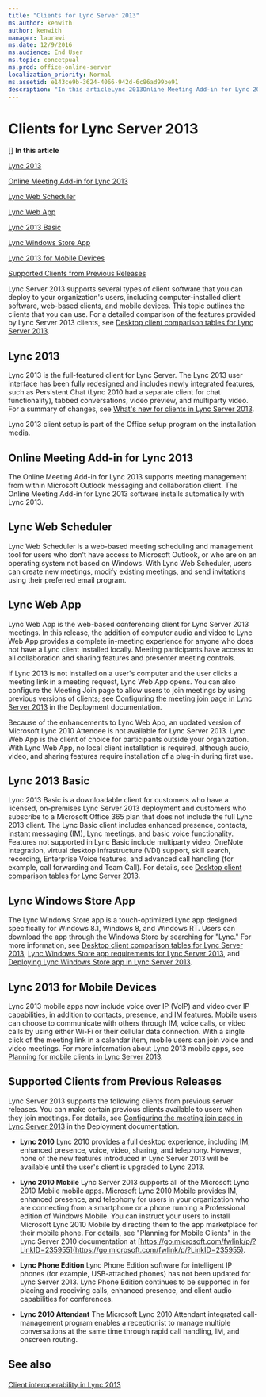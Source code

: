 ```yaml
---
title: "Clients for Lync Server 2013"
ms.author: kenwith
author: kenwith
manager: laurawi
ms.date: 12/9/2016
ms.audience: End User
ms.topic: concetpual
ms.prod: office-online-server
localization_priority: Normal
ms.assetid: e143ce9b-3624-4066-942d-6c86ad99be91
description: "In this articleLync 2013Online Meeting Add-in for Lync 2013Lync Web SchedulerLync Web AppLync 2013 BasicLync Windows Store AppLync 2013 for Mobile DevicesSupported Clients from Previous Releases"
---
```


# Clients for Lync Server 2013
[]
 **In this article**
  
[Lync 2013](#sectionSection0)
  
[Online Meeting Add-in for Lync 2013](#sectionSection1)
  
[Lync Web Scheduler](#sectionSection2)
  
[Lync Web App](#sectionSection3)
  
[Lync 2013 Basic](#sectionSection4)
  
[Lync Windows Store App](#sectionSection5)
  
[Lync 2013 for Mobile Devices](#sectionSection6)
  
[Supported Clients from Previous Releases](#sectionSection7)
  
Lync Server 2013 supports several types of client software that you can deploy to your organization's users, including computer-installed client software, web-based clients, and mobile devices. This topic outlines the clients that you can use. For a detailed comparison of the features provided by Lync Server 2013 clients, see [Desktop client comparison tables for Lync Server 2013](desktop-client-comparison-tables.md).
  
## Lync 2013
<a name="sectionSection0"> </a>

Lync 2013 is the full-featured client for Lync Server. The Lync 2013 user interface has been fully redesigned and includes newly integrated features, such as Persistent Chat (Lync 2010 had a separate client for chat functionality), tabbed conversations, video preview, and multiparty video. For a summary of changes, see [What's new for clients in Lync Server 2013](what-s-new-for-clients.md).
  
Lync 2013 client setup is part of the Office setup program on the installation media.
  
## Online Meeting Add-in for Lync 2013
<a name="sectionSection1"> </a>

The Online Meeting Add-in for Lync 2013 supports meeting management from within Microsoft Outlook messaging and collaboration client. The Online Meeting Add-in for Lync 2013 software installs automatically with Lync 2013.
  
## Lync Web Scheduler
<a name="sectionSection2"> </a>

Lync Web Scheduler is a web-based meeting scheduling and management tool for users who don't have access to Microsoft Outlook, or who are on an operating system not based on Windows. With Lync Web Scheduler, users can create new meetings, modify existing meetings, and send invitations using their preferred email program.
  
## Lync Web App
<a name="sectionSection3"> </a>

Lync Web App is the web-based conferencing client for Lync Server 2013 meetings. In this release, the addition of computer audio and video to Lync Web App provides a complete in-meeting experience for anyone who does not have a Lync client installed locally. Meeting participants have access to all collaboration and sharing features and presenter meeting controls. 
  
 If Lync 2013 is not installed on a user's computer and the user clicks a meeting link in a meeting request, Lync Web App opens. You can also configure the Meeting Join page to allow users to join meetings by using previous versions of clients; see [Configuring the meeting join page in Lync Server 2013](configuring-the-meeting-join-page.md) in the Deployment documentation. 
  
Because of the enhancements to Lync Web App, an updated version of Microsoft Lync 2010 Attendee is not available for Lync Server 2013. Lync Web App is the client of choice for participants outside your organization. With Lync Web App, no local client installation is required, although audio, video, and sharing features require installation of a plug-in during first use.
  
## Lync 2013 Basic
<a name="sectionSection4"> </a>

Lync 2013 Basic is a downloadable client for customers who have a licensed, on-premises Lync Server 2013 deployment and customers who subscribe to a Microsoft Office 365 plan that does not include the full Lync 2013 client. The Lync Basic client includes enhanced presence, contacts, instant messaging (IM), Lync meetings, and basic voice functionality. Features not supported in Lync Basic include multiparty video, OneNote integration, virtual desktop infrastructure (VDI) support, skill search, recording, Enterprise Voice features, and advanced call handling (for example, call forwarding and Team Call). For details, see [Desktop client comparison tables for Lync Server 2013](desktop-client-comparison-tables.md).
  
## Lync Windows Store App
<a name="sectionSection5"> </a>

The Lync Windows Store app is a touch-optimized Lync app designed specifically for Windows 8.1, Windows 8, and Windows RT. Users can download the app through the Windows Store by searching for "Lync." For more information, see [Desktop client comparison tables for Lync Server 2013](desktop-client-comparison-tables.md), [Lync Windows Store app requirements for Lync Server 2013](lync-windows-store-app-requirements.md), and [Deploying Lync Windows Store app in Lync Server 2013](deploying-lync-windows-store-app.md).
  
## Lync 2013 for Mobile Devices
<a name="sectionSection6"> </a>

Lync 2013 mobile apps now include voice over IP (VoIP) and video over IP capabilities, in addition to contacts, presence, and IM features. Mobile users can choose to communicate with others through IM, voice calls, or video calls by using either Wi-Fi or their cellular data connection. With a single click of the meeting link in a calendar item, mobile users can join voice and video meetings. For more information about Lync 2013 mobile apps, see [Planning for mobile clients in Lync Server 2013](planning-for-mobile-clients.md).
  
## Supported Clients from Previous Releases
<a name="sectionSection7"> </a>

Lync Server 2013 supports the following clients from previous server releases. You can make certain previous clients available to users when they join meetings. For details, see [Configuring the meeting join page in Lync Server 2013](configuring-the-meeting-join-page.md) in the Deployment documentation. 
  
- **Lync 2010** Lync 2010 provides a full desktop experience, including IM, enhanced presence, voice, video, sharing, and telephony. However, none of the new features introduced in Lync Server 2013 will be available until the user's client is upgraded to Lync 2013. 
    
- **Lync 2010 Mobile** Lync Server 2013 supports all of the Microsoft Lync 2010 Mobile mobile apps. Microsoft Lync 2010 Mobile provides IM, enhanced presence, and telephony for users in your organization who are connecting from a smartphone or a phone running a Professional edition of Windows Mobile. You can instruct your users to install Microsoft Lync 2010 Mobile by directing them to the app marketplace for their mobile phone. For details, see "Planning for Mobile Clients" in the Lync Server 2010 documentation at [https://go.microsoft.com/fwlink/p/?LinkID=235955](https://go.microsoft.com/fwlink/p/?LinkID=235955).
    
- **Lync Phone Edition** Lync Phone Edition software for intelligent IP phones (for example, USB-attached phones) has not been updated for Lync Server 2013. Lync Phone Edition continues to be supported in for placing and receiving calls, enhanced presence, and client audio capabilities for conferences. 
    
- **Lync 2010 Attendant** The Microsoft Lync 2010 Attendant integrated call-management program enables a receptionist to manage multiple conversations at the same time through rapid call handling, IM, and onscreen routing. 
    
## See also
<a name="sectionSection7"> </a>

#### 

[Client interoperability in Lync 2013](client-interoperability-in-lync-2013.md)

